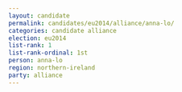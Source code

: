 ```yaml
---
layout: candidate
permalink: candidates/eu2014/alliance/anna-lo/
categories: candidate alliance
election: eu2014
list-rank: 1
list-rank-ordinal: 1st
person: anna-lo
region: northern-ireland
party: alliance
---
```

